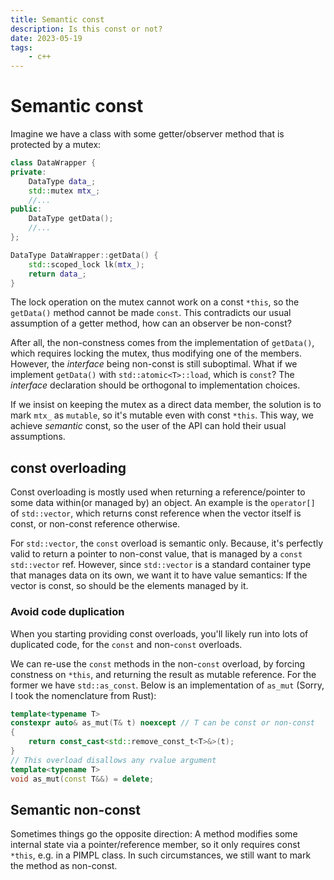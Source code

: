 ```yaml
---
title: Semantic const
description: Is this const or not?
date: 2023-05-19
tags:
    - c++
---
```


# Semantic const

Imagine we have a class with some getter/observer method that is protected by a mutex:
```cpp
class DataWrapper {
private:
    DataType data_;
    std::mutex mtx_;
    //...
public:
    DataType getData();
    //...
};

DataType DataWrapper::getData() {
    std::scoped_lock lk(mtx_);
    return data_;
}
```
The lock operation on the mutex cannot work on a const `*this`, so the `getData()` method cannot be made `const`.
This contradicts our usual assumption of a getter method, how can an observer be non-const?

After all, the non-constness comes from the implementation of `getData()`, which requires locking the mutex, thus modifying one of the members.
However, the _interface_ being non-const is still suboptimal. What if we implement `getData()` with `std::atomic<T>::load`, which is `const`? The _interface_ declaration should be orthogonal to implementation choices.

If we insist on keeping the mutex as a direct data member, the solution is to mark `mtx_` as `mutable`, so it's mutable even with const `*this`. This way, we achieve _semantic_ const, so the user of the API can hold their usual assumptions.

## const overloading

Const overloading is mostly used when returning a reference/pointer to some data within(or managed by) an object.
An example is the `operator[]` of `std::vector`, which returns const reference when the vector itself is const, or non-const reference otherwise.

For `std::vector`, the `const` overload is semantic only. Because, it's perfectly valid to return a pointer to non-const value, that is managed by a `const std::vector` ref.
However, since `std::vector` is a standard container type that manages data on its own, we want it to have value semantics: If the vector is const, so should be the elements managed by it.

### Avoid code duplication

When you starting providing const overloads, you'll likely run into lots of duplicated code, for the `const` and non-`const` overloads.

We can re-use the `const` methods in the non-`const` overload, by forcing constness on `*this`, and returning the result as mutable reference. For the former we have `std::as_const`. Below is an implementation of `as_mut` (Sorry, I took the nomenclature from Rust):
```cpp
template<typename T>
constexpr auto& as_mut(T& t) noexcept // T can be const or non-const
{
    return const_cast<std::remove_const_t<T>&>(t);
}
// This overload disallows any rvalue argument
template<typename T>
void as_mut(const T&&) = delete;
```

## Semantic non-const

Sometimes things go the opposite direction: A method modifies some internal state via a pointer/reference member, so it only requires const `*this`, e.g. in a PIMPL class. In such circumstances, we still want to mark the method as non-const.
